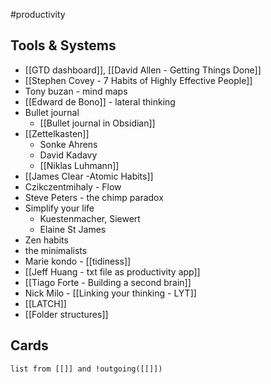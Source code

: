 #productivity 

## Tools & Systems
- [[GTD dashboard]], [[David Allen - Getting Things Done]]
- [[Stephen Covey - 7 Habits of Highly Effective People]]
- Tony buzan - mind maps
- [[Edward de Bono]] - lateral thinking
- Bullet journal 
	- [[Bullet journal in Obsidian]]
- [[Zettelkasten]]
	- Sonke Ahrens
	- David Kadavy 
	- [[Niklas Luhmann]]
- [[James Clear -Atomic Habits]]
- Czikczentmihaly - Flow
- Steve Peters - the chimp paradox
- Simplify your life
	- Kuestenmacher, Siewert
	- Elaine St James
- Zen habits
- the minimalists
- Marie kondo - [[tidiness]]
- [[Jeff Huang - txt file as productivity app]]
- [[Tiago Forte - Building a second brain]]
- Nick Milo - [[Linking your thinking - LYT]]
- [[LATCH]]
- [[Folder structures]]
## Cards
```dataview 
list from [[]] and !outgoing([[]]) 
```


